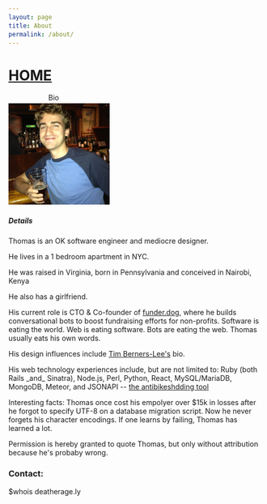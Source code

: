 ```yaml
---
layout: page
title: About
permalink: /about/
---
```

<h1><a href="/">HOME</a></h1>
<div style="width:200px;"><marquee>Bio</marquee></div>
<img src="/images/avatar.jpg" />

<h5>Details</h5>
<p>Thomas is an OK software engineer and mediocre designer. </p>
<p>He lives in a 1 bedroom apartment in NYC.</p>
<p>He was raised in Virginia, born in Pennsylvania and conceived in Nairobi, Kenya</p>
<p>He also has a girlfriend.</p>
<p>His current role is CTO & Co-founder of <a href="https://funder.dog/">funder.dog</a>, where he builds conversational bots to boost fundraising efforts for non-profits. Software is eating the world. Web is eating software. Bots are eating the web. Thomas usually eats his own words.</p>
<p>His design influences include <a href="https://www.w3.org/People/Berners-Lee/">Tim Berners-Lee's</a> bio.</p>
<p>His web technology experiences include, but are not limited to: Ruby (both Rails _and_ Sinatra), Node.js, Perl, Python, React, MySQL/MariaDB, MongoDB, Meteor, and JSONAPI -- <a href="http://jsonapi.org/">the antibikeshdding tool</a></p>
<p>Interesting facts: Thomas once cost his empolyer over $15k in losses after he forgot to specify UTF-8 on a database migration script. Now he never forgets his character encodings. If one learns by failing, Thomas has learned a lot. </p>
<p>Permission is hereby granted to quote Thomas, but only without attribution because he's probaby wrong.</p>

<h3>Contact:</h3>
$whois deatherage.ly
